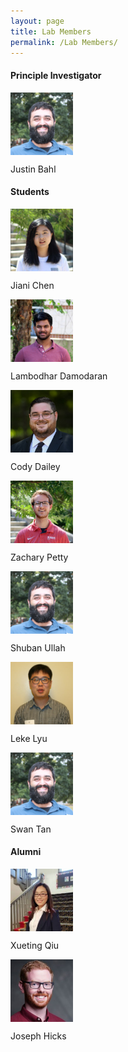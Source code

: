 ```yaml
---
layout: page
title: Lab Members
permalink: /Lab Members/
---
```

#### Principle Investigator

<img align="middle" src="/Labmems/image.jpg" title="Justin Bahl" width="100" height="100">

Justin Bahl



#### Students

<img align="middle" src="/Labmems/image1.jpg" title="Jiani Chen" width="100" height="100">

Jiani Chen

<img align="middle" src="/Labmems/image2.jpg" title="Lambodhar Damodaran" width="100" height="100">

Lambodhar Damodaran

<img align="middle" src="/Labmems/image3.jpg" title="Cody Dailey" width="100" height="100">

Cody Dailey 

<img align="middle" src="/Labmems/image4.jpg" title="Zachary Petty" width="100" height="100">

Zachary Petty

<img align="middle" src="/Labmems/image.jpg" title="Shuban Ullah" width="100" height="100">

Shuban Ullah

<img align="middle" src="/Labmems/image6.jpg" title="Leke Lyu" width="100" height="100">

Leke Lyu

<img align="middle" src="/Labmems/image.jpg" title="Swan Tan" width="100" height="100">

Swan Tan


#### Alumni


<img align="middle" src="/Labmems/image7.jpeg" title="Xueting Qiu" width="100" height="100">

Xueting Qiu

<img align="middle" src="/Labmems/image8.jpeg" title="Joseph Hicks" width="100" height="100">

Joseph Hicks
